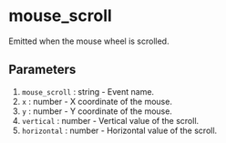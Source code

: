 # mouse_scroll

Emitted when the mouse wheel is scrolled.

## Parameters

1. `mouse_scroll` : string - Event name.
2. `x` : number - X coordinate of the mouse.
3. `y` : number - Y coordinate of the mouse.
2. `vertical` : number - Vertical value of the scroll.
3. `horizontal` : number - Horizontal value of the scroll.

